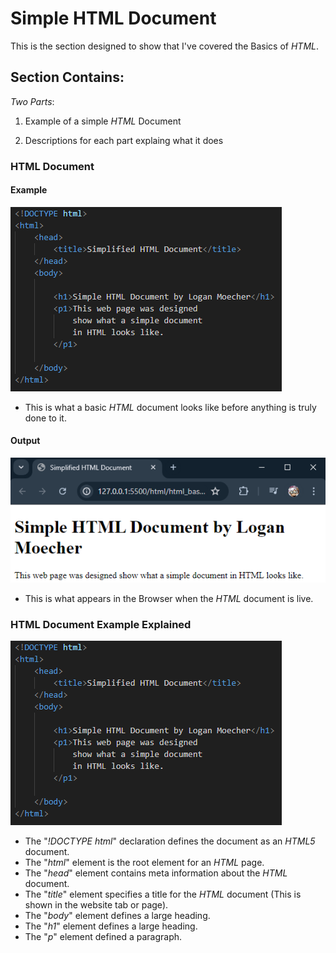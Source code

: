 # Simple HTML Document
This is the section designed to show that I've covered the Basics of *HTML*.

## Section Contains:

*Two Parts*:

1. Example of a simple *HTML* Document

2. Descriptions for each part explaing what it does

### HTML Document

#### Example

![Simple Doc code IMG 1](img/simple_doc_img_1.PNG "Simple Doc Code IMG 1")

* This is what a basic *HTML* document looks like before anything is truly done to it.

#### Output

![Simple Doc code IMG 2](img/simple_doc_img_2.PNG "Simple Doc Code IMG 2")

* This is what appears in the Browser when the *HTML* document is live.

### HTML Document Example Explained

![Simple Doc code IMG 1](img/simple_doc_img_1.PNG "Simple Doc Code IMG 1")

* The "*!DOCTYPE html*" declaration defines the document as an *HTML5* document.
* The "*html*" element is the root element for an *HTML* page.
* The "*head*" element contains meta information about the *HTML* document.
* The "*title*" element specifies a title for the *HTML* document (This is shown in the website tab or page).
* The "*body*" element defines a large heading. 
* The "*h1*" element defines a large heading.
* The "*p*" element defined a paragraph.


